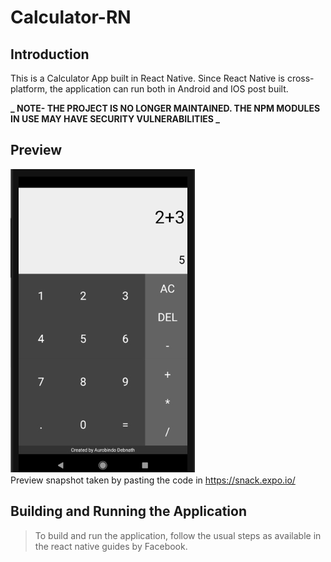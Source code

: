 # Calculator-RN

## Introduction
This is a Calculator App built in React Native. Since React Native is cross-platform, the application can run both in Android and IOS post built.

**_ NOTE- THE PROJECT IS NO LONGER MAINTAINED. THE NPM MODULES IN USE MAY HAVE SECURITY VULNERABILITIES _**

## Preview
![alt text](calculator-RN.png)  
Preview snapshot taken by pasting the code in https://snack.expo.io/

## Building and Running the Application

> To build and run the application, follow the usual steps as available in the react native guides by Facebook.

